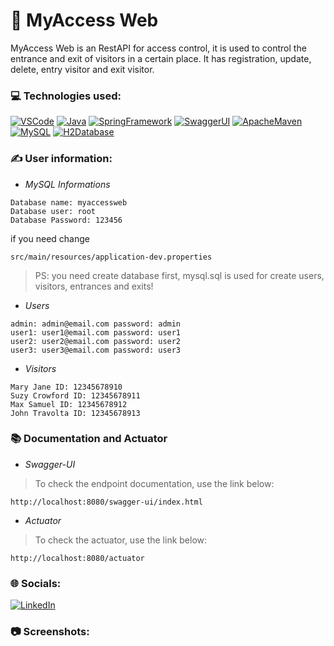 # 👮 MyAccess Web
MyAccess Web is an RestAPI for access control, it is used to control the entrance and exit of visitors in a certain place. It has registration, update, delete, entry visitor and exit visitor.

### 💻 Technologies used:
[![VSCode](https://img.shields.io/badge/VSCode-1.85.1-3F3F3F.svg?style=flat&labelColor=%23007ACC&logo=visualstudiocode&logoColor=white)](https://code.visualstudio.com/)
[![Java](https://img.shields.io/badge/Java-17-3F3F3F.svg?style=flat&labelColor=%23FF0000&logo=java&logoColor=white)](https://www.oracle.com/br/java/technologies/downloads/#java17)
[![SpringFramework](https://img.shields.io/badge/Spring_Framework-3.1.7-3F3F3F.svg?style=flat&labelColor=%236DB33F&logo=spring&logoColor=white)](https://spring.io/)
[![SwaggerUI](https://img.shields.io/badge/Swagger--UI-SpringDoc_2.3.0-3F3F3F.svg?style=flat&labelColor=%236DB33F&logo=swagger&logoColor=white)](https://swagger.io/)
[![ApacheMaven](https://img.shields.io/badge/Maven-4.0.0-3F3F3F.svg?style=flat&labelColor=%23C71A36&logo=Apache%20Maven&logoColor=white)](https://maven.apache.org/)
[![MySQL](https://img.shields.io/badge/MySql-8-3F3F3F.svg?style=flat&labelColor=%234479A1&logo=mysql&logoColor=white)](https://dev.mysql.com/downloads/)
[![H2Database](https://img.shields.io/badge/H2--Database-2.2-3F3F3F.svg?style=flat&labelColor=%230000FF&logo=h2db&logoColor=white)](https://www.h2database.com/)

### ✍️ User information:
- *MySQL Informations*
```
Database name: myaccessweb
Database user: root
Database Password: 123456
```
if you need change
```
src/main/resources/application-dev.properties
```
> PS: you need create database first, mysql.sql is used for create users, visitors, entrances and exits!

- *Users*
```
admin: admin@email.com password: admin
user1: user1@email.com password: user1
user2: user2@email.com password: user2
user3: user3@email.com password: user3
```

- *Visitors*
```
Mary Jane ID: 12345678910
Suzy Crowford ID: 12345678911
Max Samuel ID: 12345678912
John Travolta ID: 12345678913
```

### 📚 Documentation and Actuator
- *Swagger-UI*
> To check the endpoint documentation, use the link below:
```
http://localhost:8080/swagger-ui/index.html
```

- *Actuator*
> To check the actuator, use the link below:
```
http://localhost:8080/actuator
```

### 🌐 Socials:
[![LinkedIn](https://img.shields.io/badge/LinkedIn-0A66C2.svg?style=social&logo=linkedin&logoColor=0A66C2)](https://www.linkedin.com/in/brunomsoares/)

### 📷 Screenshots:
<a href="#" target="_blank" title=""><img src="#" alt=""/></a> 
<a href="#" target="_blank" title=""><img src="#" alt=""/></a> 
<a href="#" target="_blank" title=""><img src="#" alt=""/></a> \
<a href="#" target="_blank" title=""><img src="#" alt=""/></a> 
<a href="#" target="_blank" title=""><img src="#" alt=""/></a> 
<a href="#" target="_blank" title=""><img src="#" alt=""/></a> \
<a href="#" target="_blank" title=""><img src="#" alt=""/></a> 
<a href="#" target="_blank" title=""><img src="#" alt=""/></a> 
<a href="#" target="_blank" title=""><img src="#" alt=""/></a>
